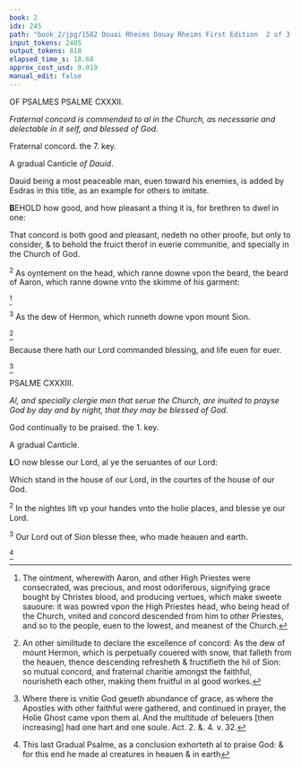 ```yaml
---
book: 2
idx: 245
path: "book_2/jpg/1582 Douai Rheims Douay Rheims First Edition  2 of 3 1610 Old Testament.pdf-245.jpg"
input_tokens: 2405
output_tokens: 818
elapsed_time_s: 18.68
approx_cost_usd: 0.019
manual_edit: false
---
```

OF PSALMES
PSALME CXXXII.

*Fraternal concord is commended to al in the Church, as necessarie and delectable in it self, and blessed of God.*

<aside>Fraternal concord. the 7. key.</aside>

A gradual Canticle *of Dauid*.

<aside>Dauid being a most peaceable man, euen toward his enemies, is added by Esdras in this title, as an example for others to imitate.</aside>

**B**EHOLD how good, and how pleasant a thing it is, for brethren to dwel in one:

<aside>That concord is both good and pleasant, nedeth no other proofe, but only to consider, & to behold the fruict therof in euerie communitie, and specially in the Church of God.</aside>

<sup>2</sup> As oyntement on the head, which ranne downe vpon the beard, the beard of Aaron, which ranne downe vnto the skimme of his garment:

[^1]

<sup>3</sup> As the dew of Hermon, which runneth downe vpon mount Sion.

[^2]

Because there hath our Lord commanded blessing, and life euen for euer.

[^3]

PSALME CXXXIII.

*Al, and specially clergie men that serue the Church, are inuited to prayse God by day and by night, that they may be blessed of God.*

<aside>God continually to be praised. the 1. key.</aside>

A gradual Canticle.

**L**O now blesse our Lord, al ye the seruantes of our Lord:

Which stand in the house of our Lord, in the courtes of the house of our God.

<sup>2</sup> In the nightes lift vp your handes vnto the holie places, and blesse ye our Lord.

<sup>3</sup> Our Lord out of Sion blesse thee, who made heauen and earth.

[^4]

[^1]: The ointment, wherewith Aaron, and other High Priestes were consecrated, was precious, and most odoriferous, signifying grace bought by Christes blood, and producing vertues, which make sweete sauoure: it was powred vpon the High Priestes head, who being head of the Church, vnited and concord descended from him to other Priestes, and so to the people, euen to the lowest, and meanest of the Church.

[^2]: An other similitude to declare the excellence of concord: As the dew of mount Hermon, which is perpetually couered with snow, that falleth from the heauen, thence descending refresheth & fructifieth the hil of Sion: so mutual concord, and fraternal charitie amongst the faithful, nourisheth each other, making them fruitful in al good workes.

[^3]: Where there is vnitie God geueth abundance of grace, as where the Apostles with other faithful were gathered, and continued in prayer, the Holie Ghost came vpon them al. And the multitude of beleuers [then increasing] had one hart and one soule. Act. 2. &. 4. v. 32.

[^4]: This last Gradual Psalme, as a conclusion exhorteth al to praise God: & for this end he made al creatures in heauen & in earth